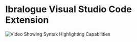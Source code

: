 # Ibralogue Visual Studio Code Extension
![Video Showing Syntax Highlighting Capabilities](https://user-images.githubusercontent.com/61324615/164084342-ce742bbb-184c-4fe9-8bc9-9c77b7acd006.gif)
